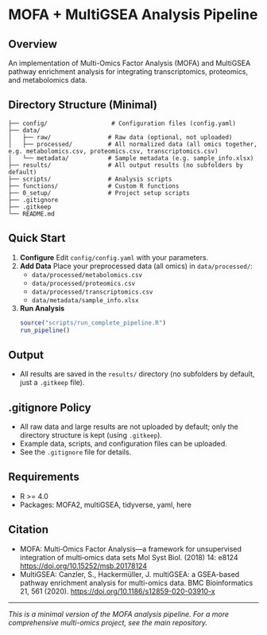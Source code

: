 # MOFA + MultiGSEA Analysis Pipeline

## Overview
An implementation of Multi-Omics Factor Analysis (MOFA) and MultiGSEA pathway enrichment analysis for integrating transcriptomics, proteomics, and metabolomics data.

## Directory Structure (Minimal)
```
├── config/                  # Configuration files (config.yaml)
├── data/
│   ├── raw/                # Raw data (optional, not uploaded)
│   ├── processed/          # All normalized data (all omics together, e.g. metabolomics.csv, proteomics.csv, transcriptomics.csv)
│   └── metadata/           # Sample metadata (e.g. sample_info.xlsx)
├── results/                # All output results (no subfolders by default)
├── scripts/                # Analysis scripts
├── functions/              # Custom R functions
├── 0_setup/                # Project setup scripts
├── .gitignore
├── .gitkeep
└── README.md
```

## Quick Start
1. **Configure**
   Edit `config/config.yaml` with your parameters.
2. **Add Data**
   Place your preprocessed data (all omics) in `data/processed/`:
   - `data/processed/metabolomics.csv`
   - `data/processed/proteomics.csv`
   - `data/processed/transcriptomics.csv`
   - `data/metadata/sample_info.xlsx`
3. **Run Analysis**
   ```r
   source("scripts/run_complete_pipeline.R")
   run_pipeline()
   ```

## Output
- All results are saved in the `results/` directory (no subfolders by default, just a `.gitkeep` file).

## .gitignore Policy
- All raw data and large results are not uploaded by default; only the directory structure is kept (using `.gitkeep`).
- Example data, scripts, and configuration files can be uploaded.
- See the `.gitignore` file for details.

## Requirements
- R >= 4.0
- Packages: MOFA2, multiGSEA, tidyverse, yaml, here

## Citation
- MOFA: Multi‐Omics Factor Analysis—a framework for unsupervised integration of multi‐omics data sets Mol Syst Biol. (2018) 14: e8124 https://doi.org/10.15252/msb.20178124
- MultiGSEA: Canzler, S., Hackermüller, J. multiGSEA: a GSEA-based pathway enrichment analysis for multi-omics data. BMC Bioinformatics 21, 561 (2020). https://doi.org/10.1186/s12859-020-03910-x

---
*This is a minimal version of the MOFA analysis pipeline. For a more comprehensive multi-omics project, see the main repository.*
 